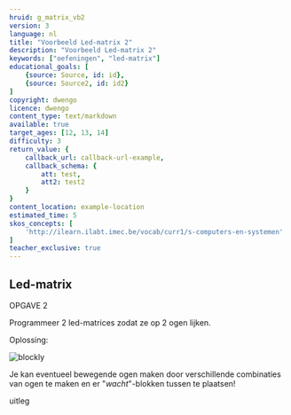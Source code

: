 ```yaml
---
hruid: g_matrix_vb2
version: 3
language: nl
title: "Voorbeeld Led-matrix 2"
description: "Voorbeeld Led-matrix 2"
keywords: ["oefeningen", "led-matrix"]
educational_goals: [
    {source: Source, id: id}, 
    {source: Source2, id: id2}
]
copyright: dwengo
licence: dwengo
content_type: text/markdown
available: true
target_ages: [12, 13, 14]
difficulty: 3
return_value: {
    callback_url: callback-url-example,
    callback_schema: {
        att: test,
        att2: test2
    }
}
content_location: example-location
estimated_time: 5
skos_concepts: [
    'http://ilearn.ilabt.imec.be/vocab/curr1/s-computers-en-systemen'
]
teacher_exclusive: true
---
```

## Led-matrix

OPGAVE 2

Programmeer 2 led-matrices zodat ze op 2 ogen lijken.  

Oplossing:  

![blockly](@learning-object/matrix_m2/nl/3)

Je kan eventueel bewegende ogen maken door verschillende combinaties van ogen te maken en er "*wacht*"-blokken tussen te plaatsen!  

<div class="alert alert-box alert-success">
uitleg
</div>